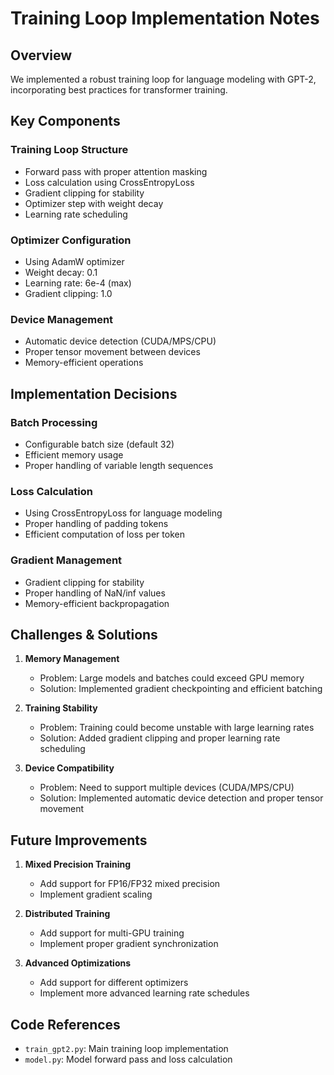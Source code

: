 # Training Loop Implementation Notes

## Overview

We implemented a robust training loop for language modeling with GPT-2, incorporating best practices for transformer training.

## Key Components

### Training Loop Structure

- Forward pass with proper attention masking
- Loss calculation using CrossEntropyLoss
- Gradient clipping for stability
- Optimizer step with weight decay
- Learning rate scheduling

### Optimizer Configuration

- Using AdamW optimizer
- Weight decay: 0.1
- Learning rate: 6e-4 (max)
- Gradient clipping: 1.0

### Device Management

- Automatic device detection (CUDA/MPS/CPU)
- Proper tensor movement between devices
- Memory-efficient operations

## Implementation Decisions

### Batch Processing

- Configurable batch size (default 32)
- Efficient memory usage
- Proper handling of variable length sequences

### Loss Calculation

- Using CrossEntropyLoss for language modeling
- Proper handling of padding tokens
- Efficient computation of loss per token

### Gradient Management

- Gradient clipping for stability
- Proper handling of NaN/inf values
- Memory-efficient backpropagation

## Challenges & Solutions

1. **Memory Management**

   - Problem: Large models and batches could exceed GPU memory
   - Solution: Implemented gradient checkpointing and efficient batching

2. **Training Stability**

   - Problem: Training could become unstable with large learning rates
   - Solution: Added gradient clipping and proper learning rate scheduling

3. **Device Compatibility**
   - Problem: Need to support multiple devices (CUDA/MPS/CPU)
   - Solution: Implemented automatic device detection and proper tensor movement

## Future Improvements

1. **Mixed Precision Training**

   - Add support for FP16/FP32 mixed precision
   - Implement gradient scaling

2. **Distributed Training**

   - Add support for multi-GPU training
   - Implement proper gradient synchronization

3. **Advanced Optimizations**
   - Add support for different optimizers
   - Implement more advanced learning rate schedules

## Code References

- `train_gpt2.py`: Main training loop implementation
- `model.py`: Model forward pass and loss calculation
